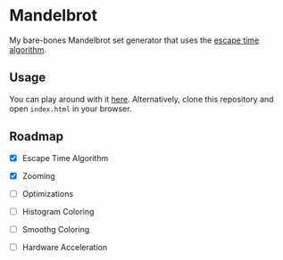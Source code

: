 # Mandelbrot

My bare-bones Mandelbrot set generator that uses the [escape time algorithm](https://en.wikipedia.org/wiki/Mandelbrot_set#Escape_time_algorithm).

## Usage

You can play around with it [here](https://rsazizov.github.io/mandelbrot/index.html). Alternatively, clone this repository and open `index.html` in your browser.

## Roadmap

- [x] Escape Time Algorithm
- [x] Zooming
- [ ] Optimizations
- [ ] Histogram Coloring
- [ ] Smoothg Coloring
- [ ] Hardware Acceleration


